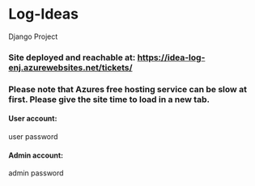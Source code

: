 # Log-Ideas
Django Project


### Site deployed and reachable at: https://idea-log-enj.azurewebsites.net/tickets/

### Please note that Azures free hosting service can be slow at first. Please give the site time to load in a new tab.

#### User account:

user
password

#### Admin account:

admin
password
